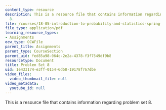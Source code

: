 ```yaml
---
content_type: resource
description: This is a resource file that contains information regarding problem set
  8.
file: /courses/18-05-introduction-to-probability-and-statistics-spring-2014/1e433174e3ff01546d5819178f767dbe_MIT18_05S14_ps8.pdf
file_type: application/pdf
learning_resource_types:
- Assignments
ocw_type: OCWFile
parent_title: Assignments
parent_type: CourseSection
parent_uid: fed85a98-064c-2e2a-4378-f3f7549df9b8
resourcetype: Document
title: Problem Set 8
uid: 1e433174-e3ff-0154-6d58-19178f767dbe
video_files:
  video_thumbnail_file: null
video_metadata:
  youtube_id: null
---
```

This is a resource file that contains information regarding problem set 8.

